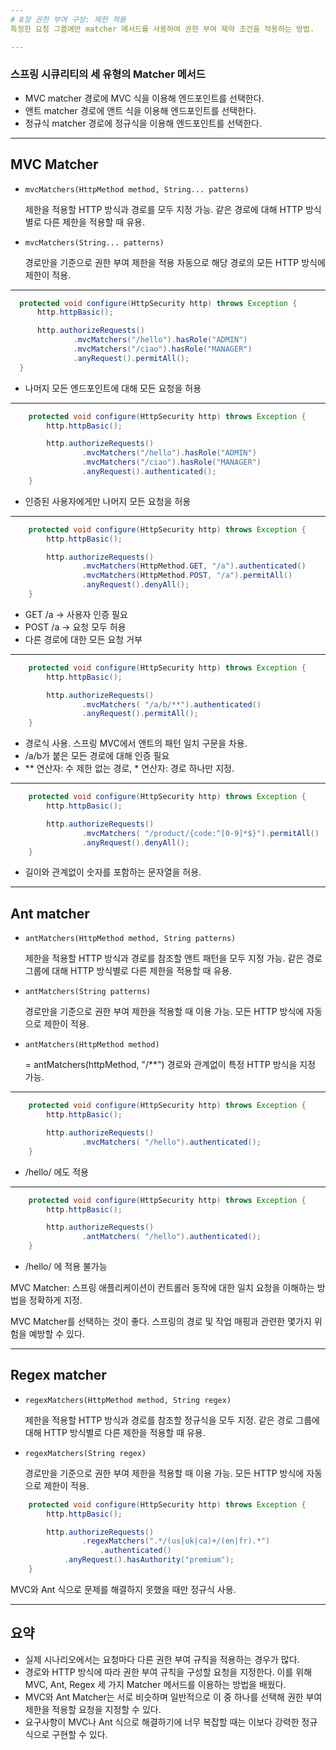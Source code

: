 ```yaml
---
# 8장 권한 부여 구성: 제한 적용
특정한 요청 그룹에만 matcher 메서드를 사용하여 권한 부여 제약 조건을 적용하는 방법.

---
```

### 스프링 시큐리티의 세 유형의 Matcher 메서드
- MVC matcher
  경로에 MVC 식을 이용해 엔드포인트를 선택한다.
- 앤트 matcher
  경로에 앤트 식을 이용해 엔드포인트를 선택한다.
- 정규식 matcher
  경로에 정규식을 이용해 엔드포인트를 선택한다.

---
## MVC Matcher
- `mvcMatchers(HttpMethod method, String... patterns)`

  제한을 적용할 HTTP 방식과 경로를 모두 지정 가능.
  같은 경로에 대해 HTTP 방식별로 다른 제한을 적용할 때 유용.
  
- `mvcMatchers(String... patterns)`

  경로만을 기준으로 권한 부여 제한을 적용
  자동으로 해당 경로의 모든 HTTP 방식에 제한이 적용.

---
  ``` java
    protected void configure(HttpSecurity http) throws Exception {
        http.httpBasic();

        http.authorizeRequests()
                .mvcMatchers("/hello").hasRole("ADMIN")
                .mvcMatchers("/ciao").hasRole("MANAGER")
                .anyRequest().permitAll();
    }
```
  - 나머지 모든 엔드포인트에 대해 모든 요청을 허용

    
---
``` java
    protected void configure(HttpSecurity http) throws Exception {
        http.httpBasic();

        http.authorizeRequests()
                .mvcMatchers("/hello").hasRole("ADMIN")
                .mvcMatchers("/ciao").hasRole("MANAGER")
                .anyRequest().authenticated();
    }
```
- 인증된 사용자에게만 나머지 모든 요청을 허용

---
``` java
    protected void configure(HttpSecurity http) throws Exception {
        http.httpBasic();

        http.authorizeRequests()
                .mvcMatchers(HttpMethod.GET, "/a").authenticated()
                .mvcMatchers(HttpMethod.POST, "/a").permitAll()
                .anyRequest().denyAll();
    }
```
- GET /a → 사용자 인증 필요
- POST /a → 요청 모두 허용
- 다른 경로에 대한 모든 요청 거부

---
``` java
    protected void configure(HttpSecurity http) throws Exception {
        http.httpBasic();

        http.authorizeRequests()
                .mvcMatchers( "/a/b/**").authenticated()
                .anyRequest().permitAll();
    }
```
- 경로식 사용. 스프링 MVC에서 앤트의 패턴 일치 구문을 차용.
- /a/b가 붙은 모든 경로에 대해 인증 필요
- ** 연산자: 수 제한 없는 경로, * 연산자: 경로 하나만 지정.

---
``` java
    protected void configure(HttpSecurity http) throws Exception {
        http.httpBasic();

        http.authorizeRequests()
                .mvcMatchers( "/product/{code:^[0-9]*$}").permitAll()
                .anyRequest().denyAll();
    }
```
- 길이와 관계없이 숫자를 포함하는 문자열을 허용.

---
## Ant matcher
- `antMatchers(HttpMethod method, String patterns)`

  제한을 적용할 HTTP 방식과 경로를 참조할 앤트 패턴을 모두 지정 가능.
  같은 경로 그룹에 대해 HTTP 방식별로 다른 제한을 적용할 때 유용.

- `antMatchers(String patterns)`

  경로만을 기준으로 권한 부여 제한을 적용할 때 이용 가능.
  모든 HTTP 방식에 자동으로 제한이 적용.

- `antMatchers(HttpMethod method)`
  
  = antMatchers(httpMethod, "/**")
  경로와 관계없이 특정 HTTP 방식을 지정 가능.

---
``` java
    protected void configure(HttpSecurity http) throws Exception {
        http.httpBasic();

        http.authorizeRequests()
                .mvcMatchers( "/hello").authenticated();
    }
```
- /hello/ 에도 적용

---
``` java
    protected void configure(HttpSecurity http) throws Exception {
        http.httpBasic();

        http.authorizeRequests()
                .antMatchers( "/hello").authenticated();
    }
```
- /hello/ 에 적용 불가능

MVC Matcher: 스프링 애플리케이션이 컨트롤러 동작에 대한 일치 요청을 이해하는 방법을 정확하게 지정.

MVC Matcher를 선택하는 것이 좋다. 스프링의 경로 및 작업 매핑과 관련한 몇가지 위험을 예방할 수 있다.

---
## Regex matcher

- `regexMatchers(HttpMethod method, String regex)`

  제한을 적용할 HTTP 방식과 경로를 참조할 정규식을 모두 지정.
  같은 경로 그룹에 대해 HTTP 방식별로 다른 제한을 적용할 때 유용.

- `regexMatchers(String regex)`
  
  경로만을 기준으로 권한 부여 제한을 적용할 때 이용 가능.
  모든 HTTP 방식에 자동으로 제한이 적용.

``` java
    protected void configure(HttpSecurity http) throws Exception {
        http.httpBasic();

        http.authorizeRequests()
                .regexMatchers(".*/(us|uk|ca)+/(en|fr).*")
                    .authenticated()
            .anyRequest().hasAuthority("premium");
    }
```

MVC와 Ant 식으로 문제를 해결하지 못했을 때만 정규식 사용.

---
## 요약
- 실제 시나리오에서는 요청마다 다른 권한 부여 규칙을 적용하는 경우가 많다.
- 경로와 HTTP 방식에 따라 권한 부여 규칙을 구성할 요청을 지정한다.
  이를 위해 MVC, Ant, Regex 세 가지 Matcher 메서드를 이용하는 방법을 배웠다.
- MVC와 Ant Matcher는 서로 비슷하며 일반적으로 이 중 하나를 선택해 권한 부여 제한을 적용할 요청을 지정할 수 있다.
- 요구사항이 MVC나 Ant 식으로 해결하기에 너무 복잡할 때는 이보다 강력한 정규식으로 구현할 수 있다.
